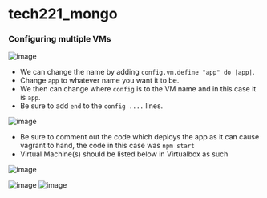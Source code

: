 # tech221_mongo

### Configuring multiple VMs

![image](https://user-images.githubusercontent.com/129314018/233058390-c20d1c24-bfd4-4dba-b464-cd479fe4556d.png)

* We can change the name by adding `config.vm.define "app" do |app|`. 
* Change `app` to whatever name you want it to be.
* We then can change where `config` is to the VM name and in this case it is `app`.
* Be sure to add `end` to the `config ....` lines.

![image](https://user-images.githubusercontent.com/129314018/233061537-bcd45d79-97f0-4118-ae61-0a5c883d02f5.png)
* Be sure to comment out the code which deploys the app as it can cause vagrant to hand, the code in this case was `npm start`
* Virtual Machine(s) should be listed below in Virtualbox as such

![image](https://user-images.githubusercontent.com/129314018/233074885-9255bbe7-b536-4394-bd8f-fc4366eeff62.png)


![image](https://user-images.githubusercontent.com/129314018/233080068-f67bde54-a1ab-449a-8f82-5ae186132f36.png)
![image](https://user-images.githubusercontent.com/129314018/233080546-31bf9e27-b906-4430-aa66-6327a814e229.png)



